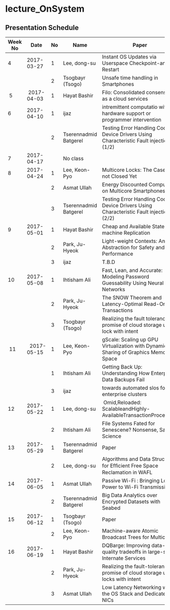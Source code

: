 # lecture_OnSystem
## Presentation Schedule

| Week No | Date | No | Name | Paper | Conference |
| ---- | ---- | ---- | ---- | ---- | ---- |
| 4 | 2017-03-27 | 1 | Lee, dong-su | Instant OS Updates via Userspace Checkpoint-and-Restart | ATC16 |
|   |   | 2 | Tsogbayr (Tsogo) | Unsafe time handling in Smartphones | ATC16 |
| 5 | 2017-04-03  | 1 | Hayat Bashir | Filo: Consolidated consensus as a cloud services | ATC 16 |
| 6 | 2017-04-10 | 1 | ijaz | intremittent computatio without hardware support or programmer intervention | osdi 2016|
|   |   | 2 | Tserennadmid Batgerel | Testing Error Handling Code in Device Drivers Using Characteristic Fault injection (1/2) | ATC 16 |
| 7 | 2017-04-17 |  | No class |  |
| 8 | 2017-04-24 | 1 | Lee, Keon-Pyo | Multicore Locks: The Case is not Closed Yet | ATC 16 |
|   |   | 2 | Asmat Ullah | Energy Discounted Computing on Multicore Smartphones | ATC 16 |
|   |   | 3 | Tserennadmid Batgerel | Testing Error Handling Code in Device Drivers Using Characteristic Fault injection (2/2) | ATC 16 |
| 9 | 2017-05-01 | 1 | Hayat Bashir | Cheap and Available State machine Replication | ATC 16 |
|   |   | 2 | Park, Ju-Hyeok | Light-weight Contexts: An OS Abstraction for Safety and Performance | OSDI-16 |
|   |   | 3 | ijaz | T.B.D | osdi 2016|
| 10 | 2017-05-08 | 1 | Ihtisham Ali | Fast, Lean, and Accurate: Modeling Password Guessability Using Neural Networks | Sec 16 |
|   |   | 2 | Park, Ju-Hyeok | The SNOW Theorem and Latency-Optimal Read-Only Transactions | OSDI-16 |
|   |   | 3 | Tsogbayr (Tsogo) | Realizing the fault tolerance promise of cloud storage using lock with intent | OSDI16 |
| 11|  2017-05-15 | 1 | Lee, Keon-Pyo | gScale: Scaling up GPU Virtualization with Dynamic Sharing of Graphics Memory Space | ATC 16 |
|   |   | 1 | Ihtisham Ali | Getting Back Up: Understanding How Enterprise Data Backups Fail | (USENIX ATC ’16). |
|   |   | 3 | ijaz | towards automated slos for enterprise clusters| osdi 2016 |
| 12 | 2017-05-22 | 1 | Lee, dong-su | Omid,Reloaded: ScalableandHighly-AvailableTransactionProcessing | FAST 17 |  
|   |   | 2 | Ihtisham Ali | File Systems Fated for Senescene? Nonsense, Says Science | FAST 17 |
| 13 | 2017-05-29 | 1 | Tserennadmid Batgerel | Paper | Conference |
|   |   | 2 | Lee, dong-su | Algorithms and Data Structures for Efﬁcient Free Space Reclamation in WAFL | FAST 17 |
| 14 | 2017-06-05 | 1 | Asmat Ullah | Passive Wi-Fi : Bringing Low Power to Wi-Fi Transmission | NSDI 16 |
|   |   | 2 | Tserennadmid Batgerel | Big Data Analytics over Encrypted Datasets with Seabed |ATC 16 |
| 15 | 2017-06-12 | 1 | Tsogbayr (Tsogo) | Paper | Conference |
|   |   | 2 | Lee, Keon-Pyo | Machine-aware Atomic Broadcast Trees for Multicores | OSDI 16 |
| 16 | 2017-06-19 | 1 | Hayat Bashir | DQBarge: Improving data-quality tradeoffs in large-scale Internate Services | OSDI-16 |
|   |   | 2 | Park, Ju-Hyeok | Realizing the fault-tolerance promise of cloud storage using locks with intent  | OSDI-16 |
|   |   | 3 | Asmat Ullah | Low Latency Networking with the OS Stack and Dedicated NICs | ATC 16 |

